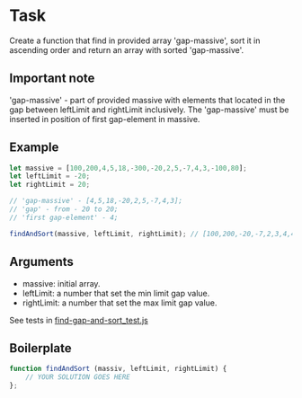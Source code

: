 # Task
Create a function that find in provided array 'gap-massive', sort it in ascending order and return an array with sorted 'gap-massive'.

## Important note
'gap-massive' - part of provided massive with elements that located in the gap between leftLimit and rightLimit inclusively.
The 'gap-massive' must be inserted in position of first gap-element in massive.

## Example

```js
let massive = [100,200,4,5,18,-300,-20,2,5,-7,4,3,-100,80];
let leftLimit = -20;
let rightLimit = 20;

// 'gap-massive' - [4,5,18,-20,2,5,-7,4,3];
// 'gap' - from - 20 to 20;
// 'first gap-element' - 4;

findAndSort(massive, leftLimit, rightLimit); // [100,200,-20,-7,2,3,4,4,5,5,18,-300,-100,80]
```
## Arguments
* massive: initial array.
* leftLimit: a number that set the min limit gap value.
* rightLimit: a number that set the max limit gap value.

See tests in [find-gap-and-sort_test.js](https://github.com/AlexVvx/code-wars/blob/master/katas/find-gap-and-sort/find-gap-and-sort_test.js)

## Boilerplate
```js
function findAndSort (massiv, leftLimit, rightLimit) {
    // YOUR SOLUTION GOES HERE
};
```
